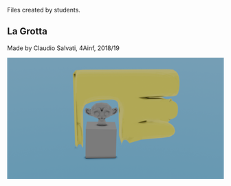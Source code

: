 Files created by students.

## La Grotta
Made by Claudio Salvati, 4Ainf, 2018/19

![La Grotta](./la-grotta.png)
